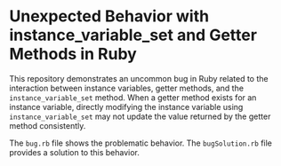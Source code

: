 # Unexpected Behavior with instance_variable_set and Getter Methods in Ruby
This repository demonstrates an uncommon bug in Ruby related to the interaction between instance variables, getter methods, and the `instance_variable_set` method.  When a getter method exists for an instance variable, directly modifying the instance variable using `instance_variable_set` may not update the value returned by the getter method consistently.

The `bug.rb` file shows the problematic behavior. The `bugSolution.rb` file provides a solution to this behavior.